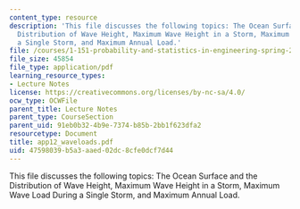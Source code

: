 ```yaml
---
content_type: resource
description: 'This file discusses the following topics: The Ocean Surface and the
  Distribution of Wave Height, Maximum Wave Height in a Storm, Maximum Wave Load During
  a Single Storm, and Maximum Annual Load.'
file: /courses/1-151-probability-and-statistics-in-engineering-spring-2005/47598039b5a3aaed02dc8cfe0dcf7d44_app12_waveloads.pdf
file_size: 45854
file_type: application/pdf
learning_resource_types:
- Lecture Notes
license: https://creativecommons.org/licenses/by-nc-sa/4.0/
ocw_type: OCWFile
parent_title: Lecture Notes
parent_type: CourseSection
parent_uid: 91eb0b32-4b9e-7374-b85b-2bb1f623dfa2
resourcetype: Document
title: app12_waveloads.pdf
uid: 47598039-b5a3-aaed-02dc-8cfe0dcf7d44
---
```

This file discusses the following topics: The Ocean Surface and the Distribution of Wave Height, Maximum Wave Height in a Storm, Maximum Wave Load During a Single Storm, and Maximum Annual Load.